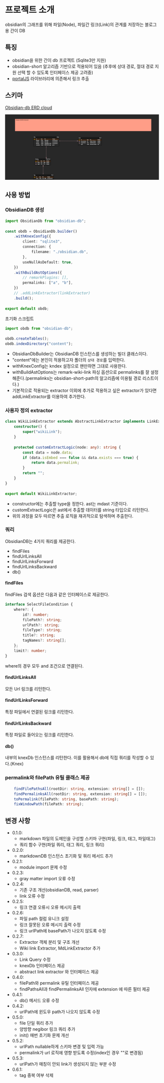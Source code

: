 # 프로젝트 소개

obsidian의 그래프를 위해 파일(Node), 파일간 링크(Link)의 관계를 저장하는 블로그용 간이 DB

## 특징

- obsidian을 위한 간이 db 프로젝트 (Sqlite3만 지원)
- obsidian-short 알고리즘 기반으로 적용되어 있음 (추후에 상대 경로, 절대 경로 지원 선택 할 수 있도록 인터페이스 제공 고려중)
- [portalJS](https://www.npmjs.com/package/@portaljs/remark-wiki-link) 라이브러리에 의존해서 링크 추출 

## 스키마

[Obsidian-db ERD cloud](https://www.erdcloud.com/d/ndNdpprfxSYydGitb)

![](obsidian-db.png)

## 사용 방법

### ObsidianDB 생성

```ts
import ObsidianDb from "obsidian-db";

const obdb = ObsidianDb.builder()
    .withKnexConfig({
        client: "sqlite3",
        connection: {
            filename: "./obsidian.db",
        },
        useNullAsDefault: true,
    })
    .withBuildAstOptions({
        // remarkPlugins: [],
        permalinks: ["a", "b"],
    })
    // .addLinkExtractor(linkExtractor)
    .build();

export default obdb;
```

초기화 스크립트

```ts
import obdb from "obsidian-db";

obdb.createTables();
obdb.indexDirectory("content");

```

- ObsidianDbBuilder는 ObsidianDB 인스턴스를 생성하는 빌더 클래스이다.
- "content"에는 본인이 적용하고자 폴더의 `상대 경로`를 입력한다.
- withKnexConfig는 kndex 설정으로 왠만하면 그대로 사용한다.
- withBuildAstOptions는 remark-wiki-link 파싱 옵션으로 permalinks를 잘 설정해준다.(permalinks는 obsidian-short-path의 알고리즘에 이용될 경로 리스트이다.)
- 기본적으로 적용되는 extractor 이외에 추가로 적용하고 싶은 extractor가 있다면 addLinkExtractor를 이용하여 추가한다.

### 사용자 정의 extractor

```ts
class WikiLinkExtractor extends AbstractLinkExtractor implements LinkExtractor {
    constructor() {
        super("wikiLink");
    }

    protected customExtractLogic(node: any): string {
        const data = node.data;
        if (data.isEmbed === false && data.exists === true) {
            return data.permalink;
        }
        return "";
    }
}

export default WikiLinkExtractor;
```

- constructor에는 추출할 type을 정한다. ast는 mdast 기준이다.
- customExtractLogic은 ast에서 추출할 데이터를 string 타입으로 리턴한다.
- 위의 과정을 모두 따르면 추출 로직을 재귀적으로 탐색하며 추출한다.

### 쿼리

ObsidianDB는 4가지 쿼리를 제공한다.
- findFiles
- findUrlLinksAll
- findUrlLinksForward
- findUrlLinksBackward
- db()

#### findFiles

findFiles 검색 옵션은 다음과 같은 인터페이스로 제공한다.

```ts
interface SelectFileCondition {
    where?: {
        id?: number;
        filePath?: string;
        urlPath?: string;
        fileType?: string;
        title?: string;
        tagNames?: string[];
    };
    limit?: number;
}
```

where의 경우 모두 and 조건으로 연결된다.

#### findUrlLinksAll

모든 Url 링크를 리턴한다. 

#### findUrlLinksForward

특정 파일에서 연결된 링크를 리턴한다.

#### findUrlLinksBackward

특정 파일로 들어오는 링크를 리턴한다.

#### db()

내부의 knexDb 인스턴스를 리턴한다. 이를 활용해서 db에 직접 쿼리를 작성할 수 있다.(Knex)

### permalink와 filePath 유틸 클래스 제공
```ts
    findFilePathsAll(rootDir: string, extension: string[] = []);
    findPermalinksAll(rootDir: string, extension: string[] = []);
    toPermalink(filePath: string, basePath: string);
    fixWindowPath(filePath: string);
```

## 변경 사항

- 0.1.0:
    - markdown 파일의 도메인을 구성할 스키마 구현(파일, 링크, 태그, 파일태그)
    - 쿼리 함수 구현(파일 쿼리, 태그 쿼리, 링크 쿼리) 
- 0.2.0:
    - markdownDB 인스턴스 초기화 및 쿼리 메서드 추가
- 0.2.1:
    - module import 문제 수정 
- 0.2.3:
    - gray matter import 오류 수정
- 0.2.4:
    - 기존 구조 개선(obsidianDB, read, parser)
    - link 오류 수정
- 0.2.5:
    - 링크 연결 오류시 오류 메시지 출력
- 0.2.6:
    - 파일 path 컬럼 유니크 설정
    - 링크 잘못된 오류 메시지 출력 수정
    - 링크 urlPath에 basePath가 나오지 않도록 수정
- 0.2.7:
    - Extractor 객체 분리 및 구조 개선
    - Wiki link Extractor, MdLinkExtractor 추가
- 0.3.0:
    - Link Query 수정
    - knexDb 인터페이스 제공
    - abstract link extractor 와 인터페이스 제공
- 0.4.0:
    -  filePath와 permalink 유틸 인터페이스 제공
    -  findPathsAll과 findPermalinksAll 인자에 extension 에 따른 필터 제공
- 0.4.1:
    - db() 메서드 오류 수정
- 0.4.2:
    - urlPath에 윈도우 path가 나오지 않도록 수정
- 0.5.0:
    - file 단일 쿼리 추가
    - 양방향 negibor 링크 쿼리 추가
    - init() 매번 초기화 문제 개선
- 0.5.2:
    - urlPath nullable하게 스키마 변경 및 입력 가능
    - permalink가 url 로직에 영향 받도록 수정(index인 경우 ""로 변경됨)
- 0.5.3:
    - urlPath가 매칭이 안되 link가 생성되지 않는 부분 수정
- 0.6.1:
    - tag 중복 여부 삭제